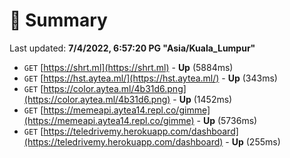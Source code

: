 # 📖 Summary
Last updated: **7/4/2022, 6:57:20 PG "Asia/Kuala_Lumpur"**

- `GET` [https://shrt.ml](https://shrt.ml) - **Up** (5884ms)
- `GET` [https://hst.aytea.ml/](https://hst.aytea.ml/) - **Up** (343ms)
- `GET` [https://color.aytea.ml/4b31d6.png](https://color.aytea.ml/4b31d6.png) - **Up** (1452ms)
- `GET` [https://memeapi.aytea14.repl.co/gimme](https://memeapi.aytea14.repl.co/gimme) - **Up** (5736ms)
- `GET` [https://teledrivemy.herokuapp.com/dashboard](https://teledrivemy.herokuapp.com/dashboard) - **Up** (255ms)

